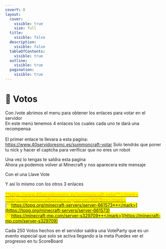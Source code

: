 ```yaml
---
coverY: 0
layout:
  cover:
    visible: true
    size: full
  title:
    visible: false
  description:
    visible: false
  tableOfContents:
    visible: true
  outline:
    visible: true
  pagination:
    visible: true
---
```


# 📜 Votos

Con /vote abrimos el menu para obtener los enlaces para votar en el servidor\
En este menú tenemos 4 enlaces los cuales cada uno te dará una recompensa\
\
El primer enlace te llevara a esta pagina: https://www.40servidoresmc.es/summoncraft-votar Solo tendrás que poner tu nick y hacer el captcha para verificar que no eres un robot

Una vez lo tengas te saldra esta pagina\
Ahora ya podemos volver al Minecraft y nos aparecera este mensaje

Con el una Llave Vote

Y así lo mismo con los otros 3 enlaces\
\
[<mark style="color:orange;">**https://www.40servidoresmc.es/summoncraft-votar**</mark> ](https://www.40servidoresmc.es/summoncraft-votar)\
[<mark style="color:orange;">**https://topminecraftservers.org/server/36879**</mark> ](https://topminecraftservers.org/server/36879)\
[<mark style="color:orange;">**https://topg.org/minecraft-servers/server-661573**</mark>](https://topg.org/minecraft-servers/server-661573) \
[<mark style="color:orange;">**https://minecraft-mp.com/server-s329709**</mark>](https://minecraft-mp.com/server-s329709)

Cada 250 Votos hechos en el servidor saldra una VoteParty que es un evento especial que solo se activa llegando a la meta Puedes ver el progresso en tu ScoreBoard
